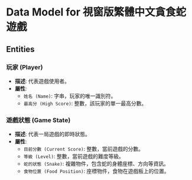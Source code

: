 # Data Model for 視窗版繁體中文貪食蛇遊戲

## Entities

### 玩家 (Player)

- **描述**: 代表遊戲使用者。
- **屬性**:
    - `姓名 (Name)`: 字串，玩家的唯一識別符。
    - `最高分 (High Score)`: 整數，該玩家的單一最高分數。

### 遊戲狀態 (Game State)

- **描述**: 代表一局遊戲的即時狀態。
- **屬性**:
    - `目前分數 (Current Score)`: 整數，當前遊戲的分數。
    - `等級 (Level)`: 整數，當前遊戲的難度等級。
    - `蛇的狀態 (Snake)`: 複雜物件，包含蛇的身體座標、方向等資訊。
    - `食物位置 (Food Position)`: 座標物件，食物在遊戲板上的位置。